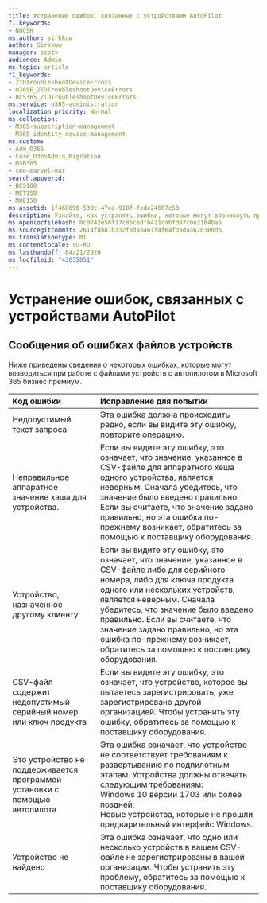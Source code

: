 ```yaml
---
title: Устранение ошибок, связанных с устройствами AutoPilot
f1.keywords:
- NOCSH
ms.author: sirkkuw
author: Sirkkuw
manager: scotv
audience: Admin
ms.topic: article
f1_keywords:
- ZTDTroubleshootDeviceErrors
- O365E_ZTDTroubleshootDeviceErrors
- BCS365_ZTDTroubleshootDeviceErrors
ms.service: o365-administration
localization_priority: Normal
ms.collection:
- M365-subscription-management
- M365-identity-device-management
ms.custom:
- Adm_O365
- Core_O365Admin_Migration
- MSB365
- seo-marvel-mar
search.appverid:
- BCS160
- MET150
- MOE150
ms.assetid: 1f468690-530c-47ea-918f-fede24607c53
description: Узнайте, как устранять ошибки, которые могут возникнуть при работе с файлами устройств с автопилотом в Microsoft 365 бизнес премиум.
ms.openlocfilehash: 0c0742e5bf17c85cedfb421cabfd87c0e2184ba5
ms.sourcegitcommit: 2614f8b81b332f8dab461f4f64f3adaa6703e0d6
ms.translationtype: MT
ms.contentlocale: ru-RU
ms.lasthandoff: 04/21/2020
ms.locfileid: "43635051"
---
```

# <a name="troubleshoot-autopilot-device-errors"></a>Устранение ошибок, связанных с устройствами AutoPilot

## <a name="device-file-error-messages"></a>Сообщения об ошибках файлов устройств

Ниже приведены сведения о некоторых ошибках, которые могут возводиться при работе с файлами устройств с автопилотом в Microsoft 365 бизнес премиум. 
  
|**Код ошибки**|**Исправление для попытки**|
|:-----|:-----|
|Недопустимый текст запроса  <br/> |Эта ошибка должна происходить редко, если вы видите эту ошибку, повторите операцию.  <br/> |
|Неправильное аппаратное значение хэша для устройства.  <br/> |Если вы видите эту ошибку, это означает, что значение, указанное в CSV-файле для аппаратного хеша одного устройства, является неверным. Сначала убедитесь, что значение было введено правильно. Если вы считаете, что значение задано правильно, но эта ошибка по-прежнему возникает, обратитесь за помощью к поставщику оборудования.  <br/> |
|Устройство, назначенное другому клиенту  <br/> |Если вы видите эту ошибку, это означает, что значение, указанное в CSV-файле либо для серийного номера, либо для ключа продукта одного или нескольких устройств, является неверным. Сначала убедитесь, что значение было введено правильно. Если вы считаете, что значение задано правильно, но эта ошибка по-прежнему возникает, обратитесь за помощью к поставщику оборудования.  <br/> |
|CSV-файл содержит недопустимый серийный номер или ключ продукта  <br/> |Если вы видите эту ошибку, это означает, что устройство, которое вы пытаетесь зарегистрировать, уже зарегистрировано другой организацией. Чтобы устранить эту ошибку, обратитесь за помощью к поставщику оборудования.  <br/> |
|Это устройство не поддерживается программой установки с помощью автопилота  <br/> | Эта ошибка означает, что устройство не соответствует требованиям к развертыванию по подпилотным этапам. Устройства должны отвечать следующим требованиям:  <br/>  Windows 10 версии 1703 или более поздней;  <br/>  Новые устройства, которые не прошли предварительный интерфейс Windows.  <br/> |
|Устройство не найдено  <br/> |Эта ошибка означает, что одно или несколько устройств в вашем CSV-файле не зарегистрированы в вашей организации. Чтобы устранить эту проблему, обратитесь за помощью к поставщику оборудования.  <br/> |
